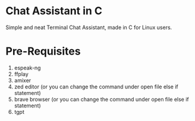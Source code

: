 # Chat Assistant in C
Simple and neat Terminal Chat Assistant, made in C for Linux users.


# Pre-Requisites
  1. espeak-ng
  2. ffplay
  3. amixer
  4. zed editor (or you can change the command under open file else if statement)
  5. brave browser (or you can change the command under open file else if statement)
  6. tgpt


